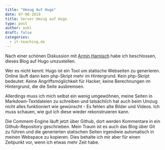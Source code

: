 ```yaml
---
title: "Umzug Auf Hugo"
date: 07-08-2019
title: Server Umzug auf Hugo
type: post
author: asbl
draft: false
categories:
  - it-teaching.de
---
```


Nach einer schönen Diskussion mit [Armin Harnisch](https://twitter.com/DerLinkshaender) habe ich beschlossen, dieses Blog auf Hugo umzustellen.

Wer es nicht kennt: Hugo ist ein Tool um statische Webseiten zu generieren. Online läuft dann kein php-Skript mehr im Hintergrund. Kein php-Skript bedeutet: Keine Angriffsmöglichkeit für Hacker, keine Berechnungen im Hintergrund, die die Seite ausbremsen.

Allerdings muss ich mich selbst ein wenig umgewöhnen, meine Seiten in Markdown-Textdateien zu schreiben und tatsächlich hat auch beim Umzug nicht alles funktioniert wie gewünscht - Es fehlen alte Bilder und Videos. Ich muss schauen, wie gut ich diese wieder rekonstruieren kann.

Die Comment-Engine läuft jetzt über Github, dort werden Kommentare in ein Github-Repository geschrieben. Mein Traum ist es auch das Blog über Git zu führen und die generierten statischen Seiten irgendwie automatisch in meinen Webspace zu kopieren. Dies behalte ich mir aber für einen Zeitpunkt vor, wenn ich etwas mehr Zeit habe.
